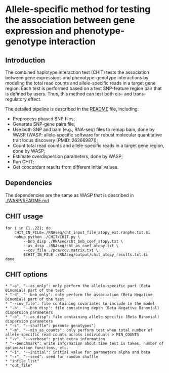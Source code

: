 # Allele-specific method for testing the association between gene expression and phenotype-genotype interaction

## Introduction
The combined haplotype interaction test (CHIT) tests the association between gene expressions and phenotype-genotype interactions by modeling the total read counts and allele-specific reads in a target gene region. Each test is performed based on a test SNP-feature region pair that is defined by users. Thus, this method can test both cis- and trans-regulatory effect.

The detailed pipeline is described in the [README](./README) file, including:
* Preprocess phased SNP files;
* Generate SNP-gene pairs file;
* Use both SNP and bam (e.g., RNA-seq) files to remap bam, done by WASP (WASP: allele-specific software for robust molecular quantitative trait locus discovery [PMID: 26366987]);
* Count total read counts and allele-specific reads in a target gene region, done by WASP;
* Estimate overdispersion parameters, done by WASP;
* Run CHIT;
* Get concordant results from different initial values.

## Dependencies
The dependencies are the same as WASP that is described in [./WASP/README.md](./WASP/README.md)

## CHIT usage
    for i in {1..22}; do
        CHIT_IN_FILE=./RNAseq/cht_input_file_atopy_ext.ranphe.txt.$i
        nohup python ./CHIT/CHIT.py \
            --bnb_disp ./RNAseq/cht_bnb_coef_atopy.txt \
            --as_disp ./RNAseq/cht_as_coef_atopy.txt \
            --cov_file ./pca/cov.matrix.txt \
            $CHIT_IN_FILE ./RNAseq/output/chit_atopy_results.txt.$i
    done

## CHIT options
    * "-a", "--as_only": only perform the allele-specific part (Beta Binomial) part of the test
    * "-d", "--bnb_only": only perform the association (Beta Negative Binomial) part of the test
    * "--cov_file": file containing covariates to include in the model
    * "-b", "--bnb_disp": file containing depth (Beta Negative Binomial) dispersion parameters
    * "-o", "--as_disp": file containing allele-specific (Beta Binomial) dispersion parameters
    * "-s", "--shuffle": permute genotypes")
    * "-m", "--min_as_counts": only perform test when total number of allele-specific read counts across individuals > MIN_COUNTS
    * "-v", "--verbose": print extra information
    * "--benchmark": write information about time test is takes, number of optimization functions, etc.
    * "-i", "--initial": initial value for parameters alpha and beta
    * "-r", "--seed": seed for random shuffle
    * "infile_list"
    * "out_file"
